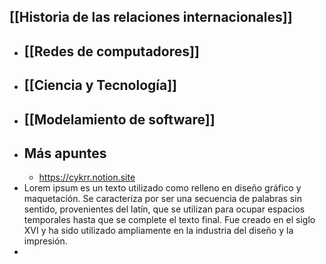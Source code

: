 ## [[Historia de las relaciones internacionales]]
- ## [[Redes de computadores]]
- ## [[Ciencia y Tecnología]]
- ## [[Modelamiento de software]]
- ## Más apuntes
	- https://cykrr.notion.site
- Lorem ipsum es un texto utilizado como relleno en diseño gráfico y maquetación. Se caracteriza por ser una secuencia de palabras sin sentido, provenientes del latín, que se utilizan para ocupar espacios temporales hasta que se complete el texto final. Fue creado en el siglo XVI y ha sido utilizado ampliamente en la industria del diseño y la impresión.
-